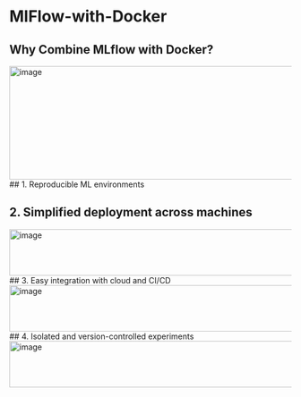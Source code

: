 # MlFlow-with-Docker

## Why Combine MLflow with Docker?
<img width="1522" height="203" alt="image" src="https://github.com/user-attachments/assets/71d75f36-de65-43ea-ab51-cfae94c844ad" />
## 1. Reproducible ML environments

## 2. Simplified deployment across machines
<img width="666" height="83" alt="image" src="https://github.com/user-attachments/assets/ed96a164-1c18-405d-91fa-ce58ae1d0441" />
## 3. Easy integration with cloud and CI/CD
<img width="638" height="83" alt="image" src="https://github.com/user-attachments/assets/47c59a69-144e-4378-9676-e0d33484b747" />
## 4. Isolated and version-controlled experiments
<img width="738" height="83" alt="image" src="https://github.com/user-attachments/assets/bb742dd7-6227-45f6-9ad4-16fd432543c2" />


